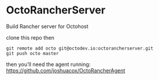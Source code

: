 # OctoRancherServer
Build Rancher server for Octohost

clone this repo then
```
git remote add octo git@octodev.io:octorancherserver.git
git push octo master
```

then you’ll need the agent running:
https://github.com/joshuacox/OctoRancherAgent

